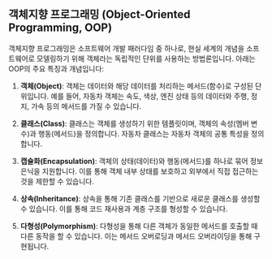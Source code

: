 ## 객체지향 프로그래밍 (Object-Oriented Programming, OOP)

객체지향 프로그래밍은 소프트웨어 개발 패러다임 중 하나로, 현실 세계의 개념을 소프트웨어로 모델링하기 위해 객체라는 독립적인 단위를 사용하는 방법론입니다. 아래는 OOP의 주요 특징과 개념입니다:

1. **객체(Object)**: 객체는 데이터와 해당 데이터를 처리하는 메서드(함수)로 구성된 단위입니다. 예를 들어, 자동차 객체는 속도, 색상, 엔진 상태 등의 데이터와 주행, 정지, 가속 등의 메서드를 가질 수 있습니다.

2. **클래스(Class)**: 클래스는 객체를 생성하기 위한 템플릿이며, 객체의 속성(멤버 변수)과 행동(메서드)을 정의합니다. 자동차 클래스는 자동차 객체의 공통 특성을 정의합니다.

3. **캡슐화(Encapsulation)**: 객체의 상태(데이터)와 행동(메서드)를 하나로 묶어 정보 은닉을 지원합니다. 이를 통해 객체 내부 상태를 보호하고 외부에서 직접 접근하는 것을 제한할 수 있습니다.

4. **상속(Inheritance)**: 상속을 통해 기존 클래스를 기반으로 새로운 클래스를 생성할 수 있습니다. 이를 통해 코드 재사용과 계층 구조를 형성할 수 있습니다.

5. **다형성(Polymorphism)**: 다형성을 통해 다른 객체가 동일한 메서드를 호출할 때 다른 동작을 할 수 있습니다. 이는 메서드 오버로딩과 메서드 오버라이딩을 통해 구현됩니다.